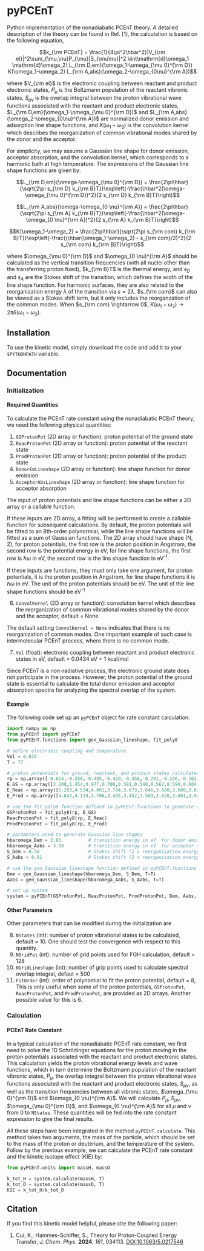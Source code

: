 # pyPCEnT
Python implementation of the nonadiabatic PCEnT theory. A detailed description of the theory can be found in Ref. \[1\], the calculation is based on the following equation, 

$$k_{\rm PCEnT} = \frac{1}{4\pi^2\hbar^2}|V_{\rm el}|^2\sum_{\mu,\nu}P_{\mu}|S_{\mu\nu}|^2 \iint\mathrm{d}\omega_1 \mathrm{d}\omega_2\ L_{\rm D,em}(\omega_1-\omega_{\mu 0}^{\rm D}) K(\omega_1-\omega_2) L_{\rm A,abs}(\omega_2-\omega_{0\nu}^{\rm A})$$

where $V_{\rm el}$ is the electronic coupling between reactant and product electronic states, $P_{\mu}$ is the Boltzmann population of the reactant vibronic states, $S_{\mu\nu}$ is the overlap integral between the proton vibrational wave functions associated with the reactant and product electronic states, $L_{\rm D,em}(\omega_1-\omega_{\mu 0}^{\rm D})$ and $L_{\rm A,abs}(\omega_2-\omega_{0\nu}^{\rm A})$ are normalized donor emission and adsorption line shape functions, and $K(\omega_1-\omega_2)$ is the convolution kernel which describes the reorganization of common vibrational modes shared by the donor and the acceptor. 

For simplicity, we may assume a Gaussian line shape for donor emission, acceptor absorption, and the convolution kernel, which corresponds to a harmonic bath at high temperature. The expressions of the Gaussian line shape functions are given by: 

$$L_{\rm D,em}(\omega-\omega_{\mu 0}^{\rm D}) = \frac{2\pi\hbar}{\sqrt{2\pi s_{\rm D} k_{\rm B}T}}\exp\left(-\frac{\hbar^2(\omega-\omega_{\mu 0}^{\rm D})^2}{2 s_{\rm D} k_{\rm B}T}\right)$$

$$L_{\rm A,abs}(\omega-\omega_{0 \nu}^{\rm A}) = \frac{2\pi\hbar}{\sqrt{2\pi s_{\rm A} k_{\rm B}T}}\exp\left(-\frac{\hbar^2(\omega-\omega_{0 \nu}^{\rm A})^2}{2 s_{\rm A} k_{\rm B}T}\right)$$

$$K(\omega_1-\omega_2) = \frac{2\pi\hbar}{\sqrt{2\pi s_{\rm com} k_{\rm B}T}}\exp\left(-\frac{(\hbar(\omega_1-\omega_2) - s_{\rm com}/2)^2}{2 s_{\rm com} k_{\rm B}T}\right)$$

where $\omega_{\mu 0}^{\rm D}$ and $\omega_{0 \nu}^{\rm A}$ should be calculated as the vertical transition frequencies (with all nuclei other than the transferring proton fixed), $k_{\rm B}T$ is the thermal energy, and $s_D$ and $s_A$ are the Stokes shift of the transition, which defines the width of the line shape function. For harmonic surfaces, they are also related to the reorganization energy $\lambda$ of the transition via $s = 2\lambda$. $s_{\rm com}$ can also be viewed as a Stokes shift term, but it only includes the reorganzation of the common modes. When $s_{\rm com} \rightarrow 0$, $K(\omega_1-\omega_2) \rightarrow 2\pi\delta(\omega_1-\omega_2)$. 

## Installation 
To use the kinetic model, simply download the code and add it to your `$PYTHONPATH` variable.

## Documentation

### Initialization

#### Required Quantities
To calculate the PCEnT rate constant using the nonadiabatic PCEnT theory, we need the following physical quantities: 

1. `GSProtonPot` (2D array or function): proton potential of the ground state
2. `ReacProtonPot` (2D array or function): proton potential of the reactant state
3. `ProdProtonPot` (2D array or function): proton potential of the product state
4. `DonorEmLineshape` (2D array or function): line shape function for donor emission
5. `AcceptorAbsLineshape` (2D array or function): line shape function for acceptor absorption

The input of proton potentials and line shape functions can be either a 2D array or a callable function. 

If these inputs are 2D array, a fitting will be performed to create a callable function for subsequent calculations. By default, the proton potentials will be fitted to an 8th-order polynormial, while the line shape functions will be fitted as a sum of Gaussian functions. The 2D array should have shape (N, 2), for proton potentials, the first row is the proton position in Angstrom, the second row is the potential energy in eV, for line shape functions, the first row is $\hbar\omega$ in eV, the second row is the lins shape function in eV<sup>-1</sup>. 

If these inputs are functions, they must only take one argument, for proton potentials, it is the proton position in Angstrom, for line shape functions it is $\hbar\omega$ in eV. The unit of the proton potentials should be eV. The unit of the line shape functions should be eV<sup>-1</sup>

6. `ConvolKernel` (2D array or function): convolution kernel which describes the reorganization of common vibrational modes shared by the donor and the acceptor, default = None

The default setting `ConvolKernel = None` indicates that there is no reorganization of common modes. One important example of such case is intermolecular PCEnT process, where there is no common mode. 

7. `Vel` (float): electronic coupling between reactant and product electronic states in eV, default = 0.0434 eV = 1 kcal/mol

Since PCEnT is a non-radiative process, the electronic ground state does not participate in the process. However, the proton potential of the ground state is essential to calculate the total donor emission and acceptor absorption spectra for analyzing the spectral overlap of the system. 

#### Example
The following code set up an `pyPCEnT` object for rate constant calculation. 
```python
import numpy as np
from pyPCEnT import pyPCEnT
from pyPCEnT.functions import gen_Gaussian_lineshape, fit_poly8 

# define electronic coupling and temperature
Vel = 0.034
T = 77

# proton potentials for ground, reactant, and product states calculated using TDDFT
rp = np.array([-0.614,-0.550,-0.485,-0.420,-0.356,-0.291,-0.226,-0.162,-0.097,-0.032,0.032,0.097,0.162,0.226,0.291,0.356,0.420,0.485,0.550,0.614])
E_GS = np.array([2.208,1.454,0.977,0.706,0.581,0.548,0.562,0.590,0.604,0.589,0.534,0.441,0.317,0.180,0.060,0.000,0.062,0.334,0.943,2.065])
E_Reac = np.array([5.283,4.534,4.061,3.794,3.673,3.646,3.680,3.688,3.634,3.646,3.602,3.513,3.392,3.257,3.138,3.078,3.140,3.413,4.022,5.144])
E_Prod = np.array([4.847,4.134,3.706,3.495,3.452,3.509,3.620,3.801,3.949,4.073,4.157,4.194,4.189,4.157,4.128,4.144,4.270,4.597,5.250,6.411])

# use the fit_poly8 function defined in pyPCEnT.functions to generate callable functions as input quantities
GSProtonPot = fit_poly8(rp, E_GS)
ReacProtonPot = fit_poly8(rp, E_Reac) 
ProdProtonPot = fit_poly8(rp, E_Prod)

# parameters used to generate Gaussian line shapes
hbaromega_Dem = 2.83          # transition energy in eV  for donor emission between the two minima, without any ZPEs 
hbaromega_Aabs = 3.10         # transition energy in eV  for acceptor absorption between the two minima, without any ZPEs
S_Dem = 0.50                  # Stokes shift (2 x reorganization energy) in eV for donor emission
S_Aabs = 0.91                 # Stokes shift (2 x reorganization energy) in eV for acceptor absorption 

# use the gen_Gaussian_lineshape function defined in pyPCEnT.functions to generate callable functions as input quantities
Dem = gen_Gaussian_lineshape(hbaromega_Dem, S_Dem, T=T)
Aabs = gen_Gaussian_lineshape(hbaromega_Aabs, S_Aabs, T=T)

# set up system
system = pyPCEnT(GSProtonPot, ReacProtonPot, ProdProtonPot, Dem, Aabs, Vel=Vel)
```

#### Other Parameters
Other parameters that can be modified during the initialization are

8. `NStates` (int): number of proton vibrational states to be calculated, default = 10. One should test the convergence with respect to this quantity. 
9. `NGridPot` (int): number of grid points used for FGH calculation, default = 128
10. `NGridLineshape` (int): number of grip points used to calculate spectral overlap integral, defaut = 500
11. `FitOrder` (int): order of polynomial to fit the proton potential, default = 8, This is only useful when some of the proton potentials, `GSProtonPot`, `ReacProtonPot`, and `ProdProtonPot`, are provided as 2D arrays. Another possible value for this is 6. 

### Calculation
#### PCEnT Rate Constant
In a typical calculation of the nonadiabatic PCEnT rate constant, we first need to solve the 1D Schrödinger equations for the proton moving in the proton potentials associated with the reactant and product electronic states. This calculation yields the proton vibrational energy levels and wave functions, which in turn determine the Boltzmann population of the reactant vibronic states, $P_{\mu}$, the overlap integral between the proton vibrational wave functions associated with the reactant and product electronic states, $S_{\mu\nu}$, as well as the transition frequencies between all vibronic states, $\omega_{\mu 0}^{\rm D}$ and $\omega_{0 \nu}^{\rm A}$. We will calculate $P_{\mu}$, $S_{\mu\nu}$, $\omega_{\mu 0}^{\rm D}$, and $\omega_{0 \nu}^{\rm A}$ for all $\mu$ and $\nu$ from 0 to `NStates`. These quantities will be fed into the rate constant expression to give the final results. 

All these steps have been integrated in the method `pyPCEnT.calculate`.  This method takes two arguments, the mass of the particle, which should be set to the mass of the proton or deuterium, and the temperature of the system. Follow by the previous example, we can calculate the PCEnT rate constant and the kinetic isotope effect (KIE) by: 
```python
from pyPCEnT.units import massH, massD

k_tot_H = system.calculate(massH, T)
k_tot_D = system.calculate(massD, T)
KIE = k_tot_H/k_tot_D
```

## Citation
If you find this kinetic model helpful, please cite the following paper: 
1. Cui, K.; Hammes-Schiffer, S.; Theory for Proton-Coupled Energy Transfer, *J. Chem. Phys.* **2024**, *161*, 034113. [DOI:10.1063/5.0217546](https://doi.org/10.1063/5.0217546)
